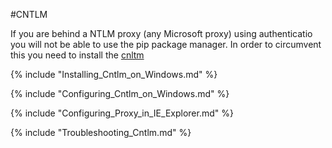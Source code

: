 #CNTLM

 If you are behind a NTLM proxy (any Microsoft proxy) using authenticatio you will not be able to use the pip package manager.
 In order to circumvent this you need to install the [cnltm](http://cntlm.sourceforge.net/)


{% include "Installing_Cntlm_on_Windows.md" %}

{% include "Configuring_Cntlm_on_Windows.md" %}

{% include "Configuring_Proxy_in_IE_Explorer.md" %}

{% include "Troubleshooting_Cntlm.md" %}

